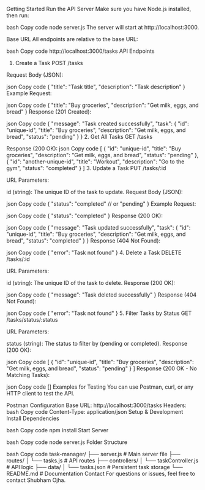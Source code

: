 Getting Started
Run the API Server
Make sure you have Node.js installed, then run:

bash
Copy code
node server.js
The server will start at http://localhost:3000.

Base URL
All endpoints are relative to the base URL:

bash
Copy code
http://localhost:3000/tasks
API Endpoints
1. Create a Task
POST /tasks

Request Body (JSON):

json
Copy code
{
    "title": "Task title",
    "description": "Task description"
}
Example Request:

json
Copy code
{
    "title": "Buy groceries",
    "description": "Get milk, eggs, and bread"
}
Response (201 Created):

json
Copy code
{
    "message": "Task created successfully",
    "task": {
        "id": "unique-id",
        "title": "Buy groceries",
        "description": "Get milk, eggs, and bread",
        "status": "pending"
    }
}
2. Get All Tasks
GET /tasks

Response (200 OK):
json
Copy code
[
    {
        "id": "unique-id",
        "title": "Buy groceries",
        "description": "Get milk, eggs, and bread",
        "status": "pending"
    },
    {
        "id": "another-unique-id",
        "title": "Workout",
        "description": "Go to the gym",
        "status": "completed"
    }
]
3. Update a Task
PUT /tasks/:id

URL Parameters:

id (string): The unique ID of the task to update.
Request Body (JSON):

json
Copy code
{
    "status": "completed" // or "pending"
}
Example Request:

json
Copy code
{
    "status": "completed"
}
Response (200 OK):

json
Copy code
{
    "message": "Task updated successfully",
    "task": {
        "id": "unique-id",
        "title": "Buy groceries",
        "description": "Get milk, eggs, and bread",
        "status": "completed"
    }
}
Response (404 Not Found):

json
Copy code
{
    "error": "Task not found"
}
4. Delete a Task
DELETE /tasks/:id

URL Parameters:

id (string): The unique ID of the task to delete.
Response (200 OK):

json
Copy code
{
    "message": "Task deleted successfully"
}
Response (404 Not Found):

json
Copy code
{
    "error": "Task not found"
}
5. Filter Tasks by Status
GET /tasks/status/:status

URL Parameters:

status (string): The status to filter by (pending or completed).
Response (200 OK):

json
Copy code
[
    {
        "id": "unique-id",
        "title": "Buy groceries",
        "description": "Get milk, eggs, and bread",
        "status": "pending"
    }
]
Response (200 OK - No Matching Tasks):

json
Copy code
[]
Examples for Testing
You can use Postman, curl, or any HTTP client to test the API.

Postman Configuration
Base URL: http://localhost:3000/tasks
Headers:
bash
Copy code
Content-Type: application/json
Setup & Development
Install Dependencies

bash
Copy code
npm install
Start Server

bash
Copy code
node server.js
Folder Structure

bash
Copy code
task-manager/
├── server.js           # Main server file
├── routes/
│   └── tasks.js        # API routes
├── controllers/
│   └── taskController.js # API logic
├── data/
│   └── tasks.json      # Persistent task storage
└── README.md           # Documentation
Contact
For questions or issues, feel free to contact Shubham Ojha.
